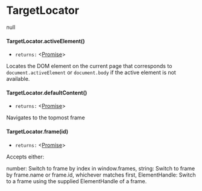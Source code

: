 # TargetLocator
null
#### TargetLocator.activeElement()
* `returns:` <[Promise]> 

Locates the DOM element on the current page that corresponds to
`document.activeElement` or `document.body` if the active element is not
available.

#### TargetLocator.defaultContent()
* `returns:` <[Promise]> 

Navigates to the topmost frame

#### TargetLocator.frame(id)
* `returns:` <[Promise]> 

Accepts either:

number: Switch to frame by index in window.frames,
string: Switch to frame by frame.name or frame.id, whichever matches first,
ElementHandle: Switch to a frame using the supplied ElementHandle of a frame.



[string]: https://developer.mozilla.org/en-US/docs/Web/JavaScript/Data_structures#String_type
[Promise]: https://developer.mozilla.org/en-US/docs/Web/JavaScript/Reference/Global_Objects/Promise
[Device]: Enumerations.md/#device